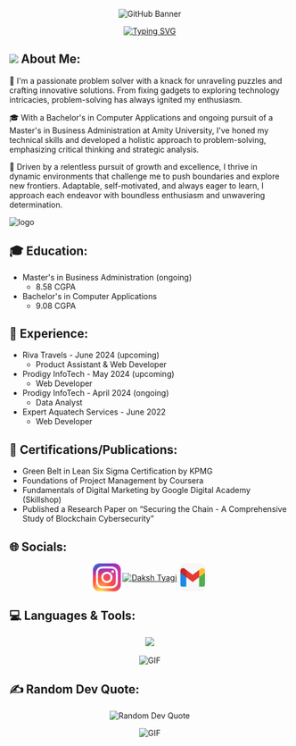 <p align="center">
  <img src="https://github.com/dakshtyagi0002/dakshtyagi0002/assets/166803695/3fdd6e20-539c-4d85-8a95-b9dd5e564e82" alt="GitHub Banner">
</p>

<p align="center">
  <a href="https://git.io/typing-svg">
    <img src="https://readme-typing-svg.herokuapp.com?font=Special+Elite&size=35&duration=2000&pause=500&color=FFFFFF&background=000000&center=true&vCenter=true&multiline=true&random=false&width=1000&height=110&lines=Hey!+My+name+is+Daksh!;Welcome+to+my+GitHub+Profile!" alt="Typing SVG">
  </a>
</p>

## <img src="https://emojis.slackmojis.com/emojis/images/1531849430/4246/blob-sunglasses.gif?1531849430" width="30"/> About Me: 
👋 I'm a passionate problem solver with a knack for unraveling puzzles and crafting innovative solutions. From fixing gadgets to exploring technology intricacies, problem-solving has always ignited my enthusiasm.

🎓 With a Bachelor's in Computer Applications and ongoing pursuit of a Master's in Business Administration at Amity University, I've honed my technical skills and developed a holistic approach to problem-solving, emphasizing critical thinking and strategic analysis.

🚀 Driven by a relentless pursuit of growth and excellence, I thrive in dynamic environments that challenge me to push boundaries and explore new frontiers. Adaptable, self-motivated, and always eager to learn, I approach each endeavor with boundless enthusiasm and unwavering determination.

![logo](https://user-images.githubusercontent.com/10498744/210012254-234538ff-d198-48aa-8964-37e6fd45d227.gif)

## 🎓 Education:
- Master's in Business Administration (ongoing)
  + 8.58 CGPA
- Bachelor's in Computer Applications
  + 9.08 CGPA

## 💼 Experience:
- Riva Travels - June 2024 (upcoming)
  + Product Assistant & Web Developer
- Prodigy InfoTech - May 2024 (upcoming)
  + Web Developer
- Prodigy InfoTech - April 2024 (ongoing)
  + Data Analyst
- Expert Aquatech Services - June 2022
  + Web Developer

## 💫 Certifications/Publications:
-	Green Belt in Lean Six Sigma Certification by KPMG
-	Foundations of Project Management by Coursera 
-	Fundamentals of Digital Marketing by Google Digital Academy (Skillshop)
-	Published a Research Paper on “Securing the Chain - A Comprehensive Study of Blockchain Cybersecurity”

## 🌐 Socials:
<p align="center">
<a href="https://www.instagram.com/dakshtyagi0002/" target="blank"><img align="center" src="https://github.com/tandpfun/skill-icons/blob/main/icons/Instagram.svg" alt="dakshtyagi0002" height="50" width="50" /></a>
<a href="https://linkedin.com/in/daksh-tyagi" target="blank"><img align="center" src="https://raw.githubusercontent.com/rahuldkjain/github-profile-readme-generator/master/src/images/icons/Social/linked-in-alt.svg" alt="Daksh Tyagi" height="50" width="50" /></a>
<a href="mailto:daksh22222@gmail.com" target="blank"><img align="center" src="https://github.com/tandpfun/skill-icons/blob/main/icons/Gmail-Light.svg" alt="dakshtyagi0002" height="50" width="50" /></a>
</p>

## 💻 Languages & Tools:
<p align="center">
  <a href="https://skillicons.dev">
    <img src="https://skillicons.dev/icons?i=java,javascript,html,css,cpp,py,html,mysql,wordpress&perline=3" />
  </a>
</p>

<p align="center">
  <img src="https://media.giphy.com/media/du3J3cXyzhj75IOgvA/giphy.gif" width="15%" alt="GIF">
</p>

## ✍️ Random Dev Quote:
<p align="center">
  <img src="https://quotes-github-readme.vercel.app/api?type=horizontal&theme=radical" alt="Random Dev Quote">
</p>
<p align="center">
  <img src="https://media.giphy.com/media/XRnbDusSE2cBG/giphy.gif" width="18%" alt="GIF">
</p>
